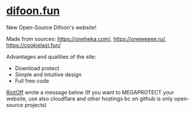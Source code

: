 # [difoon.fun](https://difoon.fun/)

New Open-Source Difoon's website!

Made from sources: https://oneheka.com/, https://oneweeee.ru/, https://cookielast.fun/

Advantages and qualities of the site:
- Download protect
- Simple and intuitive design
- Full free code

[RiotOff](https://github.com/RiotOff) wrote a message below
(If you want to MEGAPROTECT your website, use also cloudflare and other hostings bc on github is only open-source projects) 
